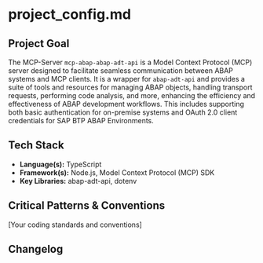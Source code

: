# project_config.md

## Project Goal
The MCP-Server `mcp-abap-abap-adt-api` is a Model Context Protocol (MCP) server designed to facilitate seamless communication between ABAP systems and MCP clients. It is a wrapper for `abap-adt-api` and provides a suite of tools and resources for managing ABAP objects, handling transport requests, performing code analysis, and more, enhancing the efficiency and effectiveness of ABAP development workflows. This includes supporting both basic authentication for on-premise systems and OAuth 2.0 client credentials for SAP BTP ABAP Environments.

## Tech Stack
- **Language(s):** TypeScript
- **Framework(s):** Node.js, Model Context Protocol (MCP) SDK
- **Key Libraries:** abap-adt-api, dotenv

## Critical Patterns & Conventions
[Your coding standards and conventions]

## Changelog
<!-- The agent automatically adds summaries here --> 